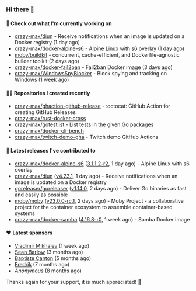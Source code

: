### Hi there 👋

#### 👷 Check out what I'm currently working on

- [crazy-max/diun](https://github.com/crazy-max/diun) - Receive notifications when an image is updated on a Docker registry (1 day ago)
- [crazy-max/docker-alpine-s6](https://github.com/crazy-max/docker-alpine-s6) - Alpine Linux with s6 overlay (1 day ago)
- [moby/buildkit](https://github.com/moby/buildkit) - concurrent, cache-efficient, and Dockerfile-agnostic builder toolkit (2 days ago)
- [crazy-max/docker-fail2ban](https://github.com/crazy-max/docker-fail2ban) - Fail2ban Docker image (3 days ago)
- [crazy-max/WindowsSpyBlocker](https://github.com/crazy-max/WindowsSpyBlocker) - Block spying and tracking on Windows (1 week ago)

#### 👨‍💻 Repositories I created recently

- [crazy-max/ghaction-github-release](https://github.com/crazy-max/ghaction-github-release) - :octocat: GitHub Action for creating GitHub Releases
- [crazy-max/rust-docker-cross](https://github.com/crazy-max/rust-docker-cross)
- [crazy-max/gotestlist](https://github.com/crazy-max/gotestlist) - List tests in the given Go packages
- [crazy-max/docker-cli-bench](https://github.com/crazy-max/docker-cli-bench)
- [crazy-max/twitch-demo-gha](https://github.com/crazy-max/twitch-demo-gha) - Twitch demo GitHub Actions

#### 🚀 Latest releases I've contributed to

- [crazy-max/docker-alpine-s6](https://github.com/crazy-max/docker-alpine-s6) ([3.1.1.2-r2](https://github.com/crazy-max/docker-alpine-s6/releases/tag/3.1.1.2-r2), 1 day ago) - Alpine Linux with s6 overlay
- [crazy-max/diun](https://github.com/crazy-max/diun) ([v4.23.1](https://github.com/crazy-max/diun/releases/tag/v4.23.1), 1 day ago) - Receive notifications when an image is updated on a Docker registry
- [goreleaser/goreleaser](https://github.com/goreleaser/goreleaser) ([v1.14.0](https://github.com/goreleaser/goreleaser/releases/tag/v1.14.0), 2 days ago) - Deliver Go binaries as fast and easily as possible
- [moby/moby](https://github.com/moby/moby) ([v23.0.0-rc.1](https://github.com/moby/moby/releases/tag/v23.0.0-rc.1), 2 days ago) - Moby Project - a collaborative project for the container ecosystem to assemble container-based systems
- [crazy-max/docker-samba](https://github.com/crazy-max/docker-samba) ([4.16.8-r0](https://github.com/crazy-max/docker-samba/releases/tag/4.16.8-r0), 1 week ago) - Samba Docker image

#### ❤️ Latest sponsors
- [Vladimir Mikhalev](https://github.com/heyValdemar) (1 week ago)
- [Sean Barlow](https://github.com/woolrab6) (3 months ago)
- [Baptiste Canton](https://github.com/batmac) (5 months ago)
- [Fredrik](https://github.com/fredrikscode) (7 months ago)
- _Anonymous_ (8 months ago)

Thanks again for your support, it is much appreciated! 🙏
